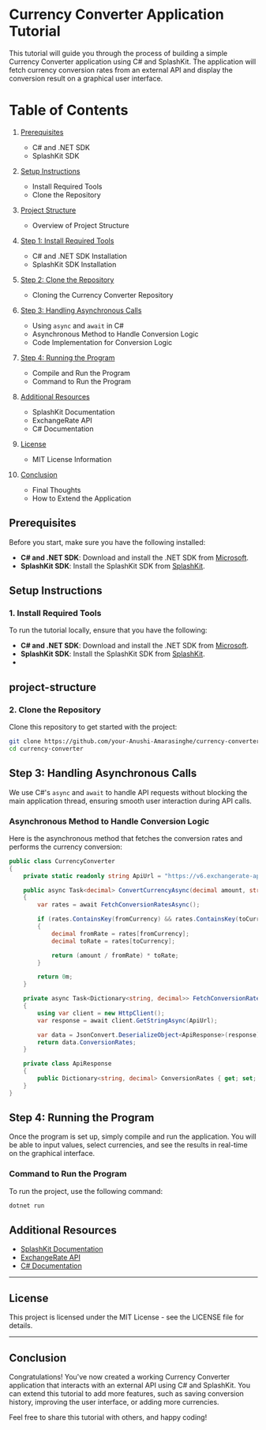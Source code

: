 # Currency Converter Application Tutorial

This tutorial will guide you through the process of building a simple Currency Converter application using C# and SplashKit. The application will fetch currency conversion rates from an external API and display the conversion result on a graphical user interface.

# Table of Contents

1. [Prerequisites](#prerequisites)
   - C# and .NET SDK
   - SplashKit SDK

2. [Setup Instructions](#setup-instructions)
   - Install Required Tools
   - Clone the Repository

3. [Project Structure](#project-structure)
   - Overview of Project Structure

4. [Step 1: Install Required Tools](#step-1-install-required-tools)
   - C# and .NET SDK Installation
   - SplashKit SDK Installation

5. [Step 2: Clone the Repository](#step-2-clone-the-repository)
   - Cloning the Currency Converter Repository

6. [Step 3: Handling Asynchronous Calls](#step-3-handling-asynchronous-calls)
   - Using `async` and `await` in C#
   - Asynchronous Method to Handle Conversion Logic
   - Code Implementation for Conversion Logic

7. [Step 4: Running the Program](#step-4-running-the-program)
   - Compile and Run the Program
   - Command to Run the Program

8. [Additional Resources](#additional-resources)
   - SplashKit Documentation
   - ExchangeRate API
   - C# Documentation

9. [License](#license)
   - MIT License Information

10. [Conclusion](#conclusion)
    - Final Thoughts
    - How to Extend the Application


## Prerequisites

Before you start, make sure you have the following installed:
- **C# and .NET SDK**: Download and install the .NET SDK from [Microsoft](https://dotnet.microsoft.com/download).
- **SplashKit SDK**: Install the SplashKit SDK from [SplashKit](https://www.splashkit.io/).

## Setup Instructions

### 1. Install Required Tools

To run the tutorial locally, ensure that you have the following:

- **C# and .NET SDK**: Download and install the .NET SDK from [Microsoft](https://dotnet.microsoft.com/download).
- **SplashKit SDK**: Install the SplashKit SDK from [SplashKit](https://www.splashkit.io/).
- 
## project-structure
### 2. Clone the Repository

Clone this repository to get started with the project:

```bash
git clone https://github.com/your-Anushi-Amarasinghe/currency-converter-App.git
cd currency-converter
```

## Step 3: Handling Asynchronous Calls

We use C#'s `async` and `await` to handle API requests without blocking the main application thread, ensuring smooth user interaction during API calls.

### Asynchronous Method to Handle Conversion Logic

Here is the asynchronous method that fetches the conversion rates and performs the currency conversion:

```csharp
public class CurrencyConverter
{
    private static readonly string ApiUrl = "https://v6.exchangerate-api.com/v6/{your_api_key_here}/latest/USD";

    public async Task<decimal> ConvertCurrencyAsync(decimal amount, string fromCurrency, string toCurrency)
    {
        var rates = await FetchConversionRatesAsync();

        if (rates.ContainsKey(fromCurrency) && rates.ContainsKey(toCurrency))
        {
            decimal fromRate = rates[fromCurrency];
            decimal toRate = rates[toCurrency];

            return (amount / fromRate) * toRate;
        }

        return 0m;
    }

    private async Task<Dictionary<string, decimal>> FetchConversionRatesAsync()
    {
        using var client = new HttpClient();
        var response = await client.GetStringAsync(ApiUrl);

        var data = JsonConvert.DeserializeObject<ApiResponse>(response);
        return data.ConversionRates;
    }

    private class ApiResponse
    {
        public Dictionary<string, decimal> ConversionRates { get; set; }
    }
}
```
## Step 4: Running the Program

Once the program is set up, simply compile and run the application. You will be able to input values, select currencies, and see the results in real-time on the graphical interface.

### Command to Run the Program

To run the project, use the following command:

```bash
dotnet run
```
## Additional Resources

- [SplashKit Documentation](https://www.splashkit.io/docs/)
- [ExchangeRate API](https://www.exchangerate-api.com/)
- [C# Documentation](https://learn.microsoft.com/en-us/dotnet/csharp/)

---

## License

This project is licensed under the MIT License - see the LICENSE file for details.

---

## Conclusion

Congratulations! You've now created a working Currency Converter application that interacts with an external API using C# and SplashKit. You can extend this tutorial to add more features, such as saving conversion history, improving the user interface, or adding more currencies.

Feel free to share this tutorial with others, and happy coding!



